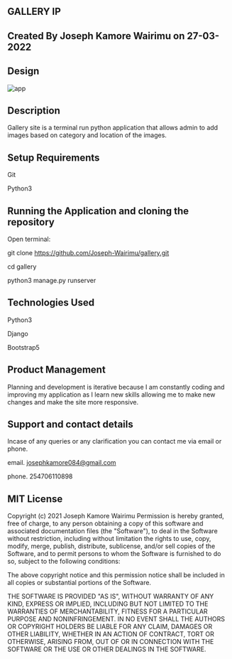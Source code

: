 
## GALLERY IP

## Created By Joseph Kamore Wairimu on 27-03-2022
## Design

![app](media/gallery/doc.jg)


## Description
 Gallery site is a terminal run python application that allows admin to add images based on category and location of the images. 

## Setup Requirements
Git

Python3

## Running the Application and cloning the repository
Open terminal:

git clone https://github.com/Joseph-Wairimu/gallery.git

cd gallery

python3 manage.py runserver


## Technologies Used
Python3

Django

Bootstrap5

## Product Management
Planning and development is iterative because I am constantly coding and improving my application as I learn new skills allowing me to make new changes and make the site more responsive.





## Support and contact details
Incase of any queries or any clarification you can contact me via email or phone.

email. josephkamore084@gmail.com

phone. 254706110898

## MIT License
Copyright (c) 2021 Joseph Kamore Wairimu
Permission is hereby granted, free of charge, to any person obtaining a copy of this software and associated documentation files (the "Software"), to deal in the Software without restriction, including without limitation the rights to use, copy, modify, merge, publish, distribute, sublicense, and/or sell copies of the Software, and to permit persons to whom the Software is furnished to do so, subject to the following conditions:

The above copyright notice and this permission notice shall be included in all copies or substantial portions of the Software.

THE SOFTWARE IS PROVIDED "AS IS", WITHOUT WARRANTY OF ANY KIND, EXPRESS OR IMPLIED, INCLUDING BUT NOT LIMITED TO THE WARRANTIES OF MERCHANTABILITY, FITNESS FOR A PARTICULAR PURPOSE AND NONINFRINGEMENT. IN NO EVENT SHALL THE AUTHORS OR COPYRIGHT HOLDERS BE LIABLE FOR ANY CLAIM, DAMAGES OR OTHER LIABILITY, WHETHER IN AN ACTION OF CONTRACT, TORT OR OTHERWISE, ARISING FROM, OUT OF OR IN CONNECTION WITH THE SOFTWARE OR THE USE OR OTHER DEALINGS IN THE SOFTWARE.